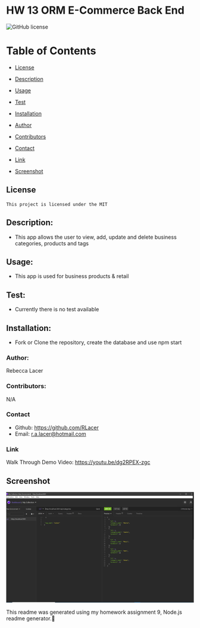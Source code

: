 # HW 13 ORM E-Commerce Back End
  ![GitHub license](https://img.shields.io/badge/license-MIT-blue.svg)

  # Table of Contents       

* [License](#license)

 * [Description](#description)
 * [Usage](#usage)
 * [Test](#test)
 * [Installation](#installation)
 * [Author](#author)
 * [Contributors](#contributors)
 * [Contact](#contact)
 * [Link](#link)
 * [Screenshot](#screenshot)
 
## License
    
    This project is licensed under the MIT
 
 ## Description:
 * This app allows the user to view, add, update and delete business categories, products and tags
 
 ## Usage:
 * This app is used for business products & retail
 
 ## Test:
  * Currently there is no test available
 
 
 ## Installation:
 * Fork or Clone the repository, create the database and use npm start
 
 ### Author:
  Rebecca Lacer 
 
 
 ### Contributors:
  N/A
 
 
 ### Contact
 
* Github: https://github.com/RLacer
* Email: r.a.lacer@hotmail.com

### Link
Walk Through Demo Video: https://youtu.be/dg2RPEX-zgc 

## Screenshot
![screenshot](assets/images/14hw.PNG)



<footer>This readme was generated using my homework assignment 9, Node.js readme generator.🏫</footer>